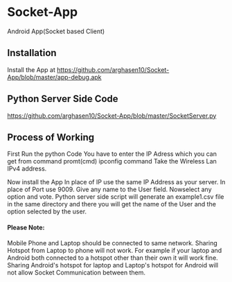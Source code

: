 # Socket-App
Android App(Socket based Client)
## Installation
Install the App at https://github.com/arghasen10/Socket-App/blob/master/app-debug.apk

## Python Server Side Code
https://github.com/arghasen10/Socket-App/blob/master/SocketServer.py

## Process of Working
First Run the python Code
You have to enter the IP Adress which you can get from command promt(cmd) ipconfig command 
Take the Wireless Lan IPv4 address.

Now install the App 
In place of IP use the same IP Address as your server. In place of Port use 9009.
Give any name to the User field. Nowselect any option and vote.
Python server side script will generate an example1.csv file in the same directory and there you will get the name of the User and the option selected by the user.

#### Please Note: 
Mobile Phone and Laptop should be connected to same network. Sharing Hotspot from Laptop to phone will not work. For example if your laptop and Android both connected to a hotspot other than their own it will work fine. Sharing Android's hotspot for laptop and Laptop's hotspot for Android will not allow Socket Communication between them.
